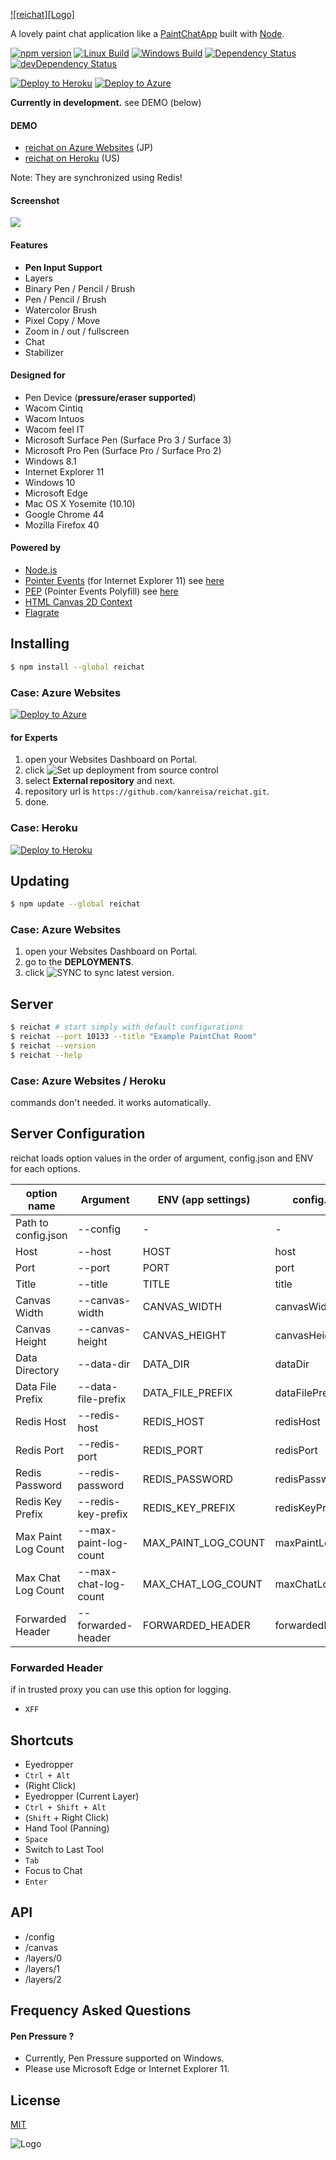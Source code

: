 [![reichat][Logo]](https://github.com/kanreisa/reichat)

A lovely paint chat application like a [PaintChatApp](http://hp.vector.co.jp/authors/VA016309/paintchat/download.html) built with [Node](https://nodejs.org/).

[![npm version][npm-img]][npm-url]
[![Linux Build][travis-img]][travis-url]
[![Windows Build][appveyor-img]][appveyor-url]
[![Dependency Status][dep-img]][dep-url]
[![devDependency Status][devdep-img]][devdep-url]

[![Deploy to Heroku](https://www.herokucdn.com/deploy/button.png)](https://heroku.com/deploy)
[![Deploy to Azure](https://azuredeploy.net/deploybutton.png?_nonce=1425633252963)](https://azuredeploy.net/?repository=https://github.com/kanreisa/reichat)

**Currently in development.** see DEMO (below)

#### DEMO

* [reichat on Azure Websites](https://reichat-dev.azurewebsites.net/) (JP)
* [reichat on Heroku](https://reichat-dev.herokuapp.com/) (US)

Note: They are synchronized using Redis!

#### Screenshot

![](https://user-images.githubusercontent.com/172910/134461368-b513322c-e470-42fe-a281-fca4242a4aa5.png)

#### Features

* **Pen Input Support**
* Layers
* Binary Pen / Pencil / Brush
* Pen / Pencil / Brush
* Watercolor Brush
* Pixel Copy / Move
* Zoom in / out / fullscreen
* Chat
* Stabilizer

#### Designed for

* Pen Device (**pressure/eraser supported**)
 * Wacom Cintiq
 * Wacom Intuos
 * Wacom feel IT
 * Microsoft Surface Pen (Surface Pro 3 / Surface 3)
 * Microsoft Pro Pen (Surface Pro / Surface Pro 2)
* Windows 8.1
 * Internet Explorer 11
* Windows 10
 * Microsoft Edge
* Mac OS X Yosemite (10.10)
 * Google Chrome 44
 * Mozilla Firefox 40

#### Powered by

* [Node.js](http://nodejs.org/)
* [Pointer Events](http://www.w3.org/TR/pointerevents/) (for Internet Explorer 11) see [here](https://msdn.microsoft.com/en-us/library/ie/dn433244(v=vs.85).aspx)
* [PEP](https://github.com/jquery/PEP) (Pointer Events Polyfill) see [here](https://msopentech.com/blog/2014/12/17/jquery-adopts-pointer-events/)
* [HTML Canvas 2D Context](http://www.w3.org/TR/2dcontext/)
* [Flagrate](https://flagrate.org/)

## Installing

```bash
$ npm install --global reichat
```

### Case: Azure Websites

[![Deploy to Azure](https://azuredeploy.net/deploybutton.png?_nonce=1425633252963)](https://azuredeploy.net/?repository=https://github.com/kanreisa/reichat)

#### for Experts

1. open your Websites Dashboard on Portal.
2. click ![Set up deployment from source control](https://yabumi.cc/14b721a34bddfc874d1b3f1e.png)
3. select **External repository** and next.
4. repository url is `https://github.com/kanreisa/reichat.git`.
5. done.

### Case: Heroku

[![Deploy to Heroku](https://www.herokucdn.com/deploy/button.png)](https://heroku.com/deploy)

## Updating

```bash
$ npm update --global reichat
```

### Case: Azure Websites

1. open your Websites Dashboard on Portal.
2. go to the **DEPLOYMENTS**.
3. click ![SYNC](https://yabumi.cc/14b72219570b23ac4cf1d530.png) to sync latest version.

## Server

```bash
$ reichat # start simply with default configurations
$ reichat --port 10133 --title "Example PaintChat Room"
$ reichat --version
$ reichat --help
```
### Case: Azure Websites / Heroku

commands don't needed. it works automatically.

## Server Configuration

reichat loads option values in the order of argument, config.json and ENV for each options.

option name         | Argument              | ENV (app settings)  | config.json      | default value
--------------------|-----------------------|---------------------|------------------|--------------
Path to config.json | --config              | -                   | -                | -
Host                | --host                | HOST                | host             | 0.0.0.0
Port                | --port                | PORT                | port             | 10133
Title               | --title               | TITLE               | title            | PaintChat
Canvas Width        | --canvas-width        | CANVAS_WIDTH        | canvasWidth      | 1920
Canvas Height       | --canvas-height       | CANVAS_HEIGHT       | canvasHeight     | 1080
Data Directory      | --data-dir            | DATA_DIR            | dataDir          | (tmpdir)
Data File Prefix    | --data-file-prefix    | DATA_FILE_PREFIX    | dataFilePrefix   | reichat_
Redis Host          | --redis-host          | REDIS_HOST          | redisHost        | -
Redis Port          | --redis-port          | REDIS_PORT          | redisPort        | 6379
Redis Password      | --redis-password      | REDIS_PASSWORD      | redisPassword    | -
Redis Key Prefix    | --redis-key-prefix    | REDIS_KEY_PREFIX    | redisKeyPrefix   | -
Max Paint Log Count | --max-paint-log-count | MAX_PAINT_LOG_COUNT | maxPaintLogCount | 2000
Max Chat Log Count  | --max-chat-log-count  | MAX_CHAT_LOG_COUNT  | maxChatLogCount  | 100
Forwarded Header    | --forwarded-header    | FORWARDED_HEADER    | forwardedHeader  | -

### Forwarded Header

if in trusted proxy you can use this option for logging.
* `XFF`

## Shortcuts

* Eyedropper
 * `Ctrl + Alt`
 * (Right Click)
* Eyedropper (Current Layer)
 * `Ctrl + Shift + Alt`
 * (`Shift` + Right Click)
* Hand Tool (Panning)
 * `Space`
* Switch to Last Tool
 * `Tab`
* Focus to Chat
 * `Enter`

## API

* /config
* /canvas
* /layers/0
* /layers/1
* /layers/2

## Frequency Asked Questions

#### Pen Pressure ?
* Currently, Pen Pressure supported on Windows.
* Please use Microsoft Edge or Internet Explorer 11.

## License

[MIT](LICENSE)

![Logo](https://gist.githubusercontent.com/kanreisa/b701653782997edc5c84a840bea6cbb6/raw/ddbd91d5fb9618873f33de3f2a816cc154b848ad/reichat-logo.svg)

[npm-img]: https://img.shields.io/npm/v/reichat.svg
[npm-url]: https://npmjs.org/package/reichat
[travis-img]: https://img.shields.io/travis/kanreisa/reichat.svg
[travis-url]: https://travis-ci.org/kanreisa/reichat
[appveyor-img]: https://img.shields.io/appveyor/ci/kanreisa/reichat.svg
[appveyor-url]: https://ci.appveyor.com/project/kanreisa/reichat
[dep-img]: https://david-dm.org/kanreisa/reichat.svg
[dep-url]: https://david-dm.org/kanreisa/reichat
[devdep-img]: https://david-dm.org/kanreisa/reichat/dev-status.svg
[devdep-url]: https://david-dm.org/kanreisa/reichat#info=devDependencies
